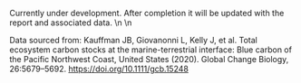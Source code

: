 Currently under development. After completion it will be updated with the report and associated data. \n \n

Data sourced from: Kauffman JB, Giovanonni L, Kelly J, et al. Total ecosystem carbon stocks at the marine-terrestrial interface: Blue carbon of the Pacific Northwest Coast, United States (2020). Global Change Biology, 26:5679–5692. https://doi.org/10.1111/gcb.15248
